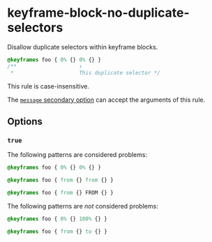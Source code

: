 # keyframe-block-no-duplicate-selectors

Disallow duplicate selectors within keyframe blocks.

<!-- prettier-ignore -->
```css
@keyframes foo { 0% {} 0% {} }
/**                    ↑
 *                     This duplicate selector */
```

This rule is case-insensitive.

The [`message` secondary option](https://github.com/stylelint/stylelint/tree/15.5.0/docs/user-guide/configure.md#message) can accept the arguments of this rule.

## Options

### `true`

The following patterns are considered problems:

<!-- prettier-ignore -->
```css
@keyframes foo { 0% {} 0% {} }
```

<!-- prettier-ignore -->
```css
@keyframes foo { from {} from {} }
```

<!-- prettier-ignore -->
```css
@keyframes foo { from {} FROM {} }
```

The following patterns are _not_ considered problems:

<!-- prettier-ignore -->
```css
@keyframes foo { 0% {} 100% {} }
```

<!-- prettier-ignore -->
```css
@keyframes foo { from {} to {} }
```
